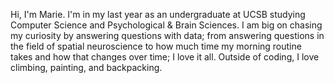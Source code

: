 Hi, I'm Marie. I'm in my last year as an undergraduate at UCSB studying Computer Science and Psychological & Brain Sciences. I am big on chasing my curiosity by answering questions with data; from answering questions in the field of spatial neuroscience to how much time my morning routine takes and how that changes over time; I love it all. Outside of coding, I love climbing, painting, and backpacking.
